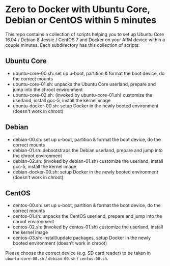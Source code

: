 # Zero to Docker with Ubuntu Core, Debian or CentOS within 5 minutes

This repo contains a collection of scripts helping you to set up Ubuntu Core 16.04 / Debian 8 Jessie / CentOS 7 and Docker 
on your ARM device within a couple minutes. Each subdirectory has this collection of scripts: 

## Ubuntu Core
- ubuntu-core-00.sh: set up u-boot, partition & format the boot device, do the correct mounts
- ubuntu-core-01.sh: unpacks the Ubuntu Core userland, prepare and jump into the chroot environment
- ubuntu-core-02.sh: (invoked by ubuntu-core-01.sh) customize the userland, install gcc-5, install the kernel image
- ubuntu-docker-00.sh: setup Docker in the newly booted environment (doesn't work in chroot)

## Debian
- debian-00.sh: set up u-boot, partition & format the boot device, do the correct mounts
- debian-01.sh: debootstraps the Debian userland, prepare and jump into the chroot environment
- debian-02.sh: (invoked by debian-01.sh) customize the userland, install gcc-5, install the kernel image
- debian-docker-00.sh: setup Docker in the newly booted environment (doesn't work in chroot)

## CentOS
- centos-00.sh: set up u-boot, partition & format the boot device, do the correct mounts
- centos-01.sh: unpacks the CentOS userland, prepare and jump into the chroot environment
- centos-02.sh: (invoked by centos-01.sh) customize the userland, install the kernel image
- centos-03.sh: install/update packages, setup Docker in the newly booted environment (doesn't work in chroot)

Please choose the correct device (e.g. SD card reader) to be taken in `ubuntu-core-00.sh` / `debian-00.sh` / `centos-00.sh`.

